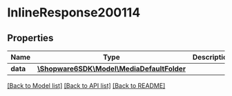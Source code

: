 # InlineResponse200114

## Properties
Name | Type | Description | Notes
------------ | ------------- | ------------- | -------------
**data** | [**\Shopware6SDK\Model\MediaDefaultFolder**](MediaDefaultFolder.md) |  | [optional] 

[[Back to Model list]](../../README.md#documentation-for-models) [[Back to API list]](../../README.md#documentation-for-api-endpoints) [[Back to README]](../../README.md)

